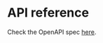 # API reference

Check the OpenAPI spec [here](https://github.com/wazuh/wazuh-indexer-plugins/blob/6.0.0/plugins/command-manager/openapi.yml).